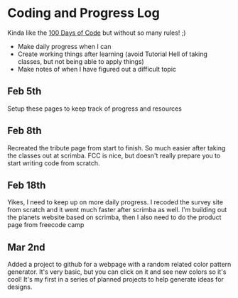 # Coding and Progress Log
Kinda like the [100 Days of Code](https://github.com/kallaway/100-days-of-code) but without so many rules!  ;)

* Make daily progress when I can
* Create working things after learning (avoid Tutorial Hell of taking classes, but not being able to apply things)
* Make notes of when I have figured out a difficult topic

## Feb 5th
Setup these pages to keep track of progress and resources

## Feb 8th
Recreated the tribute page from start to finish. So much easier after taking the classes out at scrimba.  FCC is nice, but doesn't really prepare you to start writing code from scratch.  

## Feb 18th
Yikes, I need to keep up on more daily progress. I recoded the survey site from scratch and it went much faster after scrimba as well.  I'm building out the planets website based on scrimba, then I also need to do the product page from freecode camp

## Mar 2nd
Added a project to github for a webpage with a random related color pattern generator.  It's very basic, but you can click on it and see new colors so it's cool!  It's my first in a series of planned projects to help generate ideas for designs.
